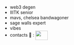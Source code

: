 * web3 degen
* IIITK senior
* mavs, chelsea bandwagoner
* sage walls expert
* vibes
* contacts 🥺 :  <a href="https://www.linkedin.com/in/charles-v-j-641913187/" target="blank"><img align="center" src="https://img.icons8.com/color/344/linkedin-circled--v3.png" alt="" height="30" width="40" /></a>
